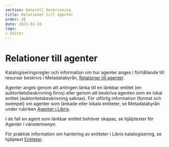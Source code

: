 ```yaml
---
section: Generell beskrivning
title: Relationer till agenter
order: 28
date: 2021-01-18
tags:
- editor
--- 
```


# Relationer till agenter

Katalogiseringsregler och information om hur agenter anges i förhållande till resurser beskrivs i Metadatabyrån, [Relationer till agenter](https://metadatabyran.kb.se/beskrivning/generella-anvisningar---rda/relationer/relationer-till-agenter).

Agenter anges genom att antingen länka till en länkbar entitet (en auktoritetsbeskrivning finns) eller genom att beskriva agenten som en lokal entitet (auktoritetsbeskrivning saknas). För utförlig information (format och exempel) om agenter som länkade eller lokala entiteter, se Metadatabyrån under rubriken [Agenter i Libris](https://metadatabyran.kb.se/auktoritetsarbete-och-agenter/agenter-i-libris).

I de fall en agent som länkbar entitet behöver skapas, se hjälptexter för Agenter i vänstermenyn.

För praktisk information om hantering av entiteter i Libris katalogisering, se hjälptext [Entiteter](https://libris.kb.se/katalogisering/help/entity-search).
